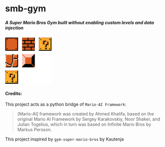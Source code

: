 # smb-gym
##### A Super Mario Bros Gym built without enabling custom levels and data injection
<img src="https://github.com/Mike968/smb-gym/blob/main/mario-blocks.png?raw=true"
     alt="Mario Blocks"
     style="float: center; height: 150px; width: 150px;" />



#### Credits:
This project acts as a python bridge of `Mario-AI Framework`:
> [Mario-AI] framework was created by Ahmed Khalifa, based on the original Mario AI Framework by Sergey Karakovskiy, Noor Shaker, and Julian Togelius, which in turn was based on Infinite Mario Bros by Markus Persson.

This project inspired by `gym-super-mario-bros` by Kautenja
